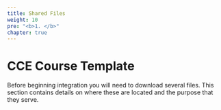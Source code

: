 ```yaml
---
title: Shared Files
weight: 10
pre: "<b>1. </b>"
chapter: true
---
```


# CCE Course Template

Before beginning integration you will need to download several files. This section contains details on where these are located and the purpose that they serve.

